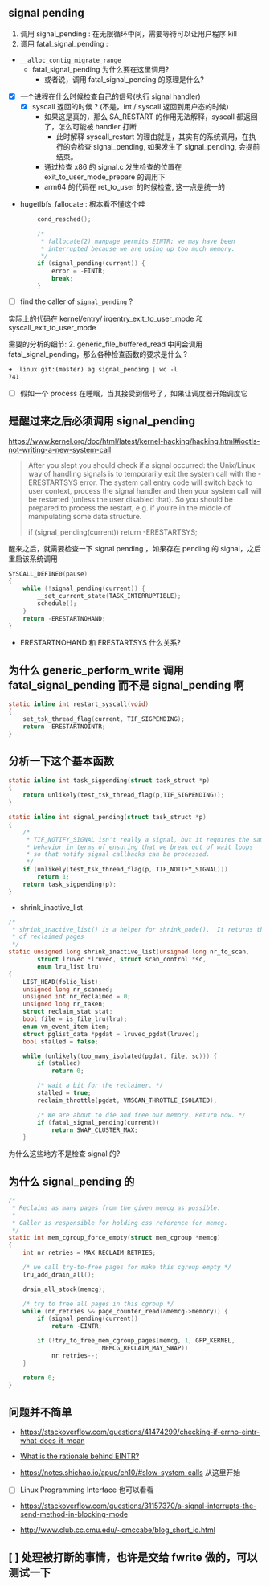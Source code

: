 ## signal pending

1. 调用 signal_pending : 在无限循环中间，需要等待可以让用户程序 kill
2. 调用 fatal_signal_pending :

- `__alloc_contig_migrate_range`
  - fatal_signal_pending 为什么要在这里调用?
    - 或者说，调用 fatal_signal_pending 的原理是什么?

- [x] 一个进程在什么时候检查自己的信号(执行 signal handler)
  - [x] syscall 返回的时候 ? (不是，int / syscall 返回到用户态的时候)
      - 如果这是真的，那么 SA_RESTART 的作用无法解释，syscall 都返回了，怎么可能被 handler 打断
        - 此时解释 syscall_restart 的理由就是，其实有的系统调用，在执行的会检查 signal_pending, 如果发生了 signal_pending, 会提前结束。
      - 通过检查 x86 的 signal.c 发生检查的位置在 	exit_to_user_mode_prepare 的调用下
      - arm64 的代码在 ret_to_user 的时候检查, 这一点是统一的

- hugetlbfs_fallocate : 根本看不懂这个哇
```c
        cond_resched();

        /*
         * fallocate(2) manpage permits EINTR; we may have been
         * interrupted because we are using up too much memory.
         */
        if (signal_pending(current)) {
            error = -EINTR;
            break;
        }
```

- [ ] find the caller of `signal_pending` ?

实际上的代码在 kernel/entry/
irqentry_exit_to_user_mode 和 syscall_exit_to_user_mode


需要的分析的细节:
2. generic_file_buffered_read 中间会调用 fatal_signal_pending，那么各种检查函数的要求是什么 ?

```txt
➜  linux git:(master) ag signal_pending | wc -l
741
```

- [ ] 假如一个 process 在睡眠，当其接受到信号了，如果让调度器开始调度它

## 是醒过来之后必须调用 signal_pending
https://www.kernel.org/doc/html/latest/kernel-hacking/hacking.html#ioctls-not-writing-a-new-system-call

> After you slept you should check if a signal occurred: the Unix/Linux way of handling signals is to temporarily exit the system call with the -ERESTARTSYS error. The system call entry code will switch back to user context, process the signal handler and then your system call will be restarted (unless the user disabled that). So you should be prepared to process the restart, e.g. if you’re in the middle of manipulating some data structure.
>
> if (signal_pending(current))
>         return -ERESTARTSYS;

醒来之后，就需要检查一下 signal pending ，如果存在 pending 的 signal，之后重启该系统调用

```c
SYSCALL_DEFINE0(pause)
{
	while (!signal_pending(current)) {
		__set_current_state(TASK_INTERRUPTIBLE);
		schedule();
	}
	return -ERESTARTNOHAND;
}
```
- ERESTARTNOHAND 和 ERESTARTSYS 什么关系?

## 为什么 generic_perform_write 调用 fatal_signal_pending 而不是 signal_pending 啊

```c
static inline int restart_syscall(void)
{
	set_tsk_thread_flag(current, TIF_SIGPENDING);
	return -ERESTARTNOINTR;
}
```

## 分析一下这个基本函数
```c
static inline int task_sigpending(struct task_struct *p)
{
	return unlikely(test_tsk_thread_flag(p,TIF_SIGPENDING));
}

static inline int signal_pending(struct task_struct *p)
{
	/*
	 * TIF_NOTIFY_SIGNAL isn't really a signal, but it requires the same
	 * behavior in terms of ensuring that we break out of wait loops
	 * so that notify signal callbacks can be processed.
	 */
	if (unlikely(test_tsk_thread_flag(p, TIF_NOTIFY_SIGNAL)))
		return 1;
	return task_sigpending(p);
}
```

- shrink_inactive_list
```c
/*
 * shrink_inactive_list() is a helper for shrink_node().  It returns the number
 * of reclaimed pages
 */
static unsigned long shrink_inactive_list(unsigned long nr_to_scan,
		struct lruvec *lruvec, struct scan_control *sc,
		enum lru_list lru)
{
	LIST_HEAD(folio_list);
	unsigned long nr_scanned;
	unsigned int nr_reclaimed = 0;
	unsigned long nr_taken;
	struct reclaim_stat stat;
	bool file = is_file_lru(lru);
	enum vm_event_item item;
	struct pglist_data *pgdat = lruvec_pgdat(lruvec);
	bool stalled = false;

	while (unlikely(too_many_isolated(pgdat, file, sc))) {
		if (stalled)
			return 0;

		/* wait a bit for the reclaimer. */
		stalled = true;
		reclaim_throttle(pgdat, VMSCAN_THROTTLE_ISOLATED);

		/* We are about to die and free our memory. Return now. */
		if (fatal_signal_pending(current))
			return SWAP_CLUSTER_MAX;
	}
```
为什么这些地方不是检查 signal 的?


## 为什么 signal_pending 的
```c
/*
 * Reclaims as many pages from the given memcg as possible.
 *
 * Caller is responsible for holding css reference for memcg.
 */
static int mem_cgroup_force_empty(struct mem_cgroup *memcg)
{
	int nr_retries = MAX_RECLAIM_RETRIES;

	/* we call try-to-free pages for make this cgroup empty */
	lru_add_drain_all();

	drain_all_stock(memcg);

	/* try to free all pages in this cgroup */
	while (nr_retries && page_counter_read(&memcg->memory)) {
		if (signal_pending(current))
			return -EINTR;

		if (!try_to_free_mem_cgroup_pages(memcg, 1, GFP_KERNEL,
						  MEMCG_RECLAIM_MAY_SWAP))
			nr_retries--;
	}

	return 0;
}
```

## 问题并不简单
- https://stackoverflow.com/questions/41474299/checking-if-errno-eintr-what-does-it-mean

- [What is the rationale behind EINTR?](https://unix.stackexchange.com/questions/253349/what-is-the-rationale-behind-eintr)

- https://notes.shichao.io/apue/ch10/#slow-system-calls 从这里开始

- [ ] Linux Programming Interface 也可以看看

- https://stackoverflow.com/questions/31157370/a-signal-interrupts-the-send-method-in-blocking-mode

- http://www.club.cc.cmu.edu/~cmccabe/blog_short_io.html

## [ ] 处理被打断的事情，也许是交给 fwrite 做的，可以测试一下
